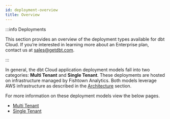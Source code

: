 ```yaml
---
id: deployment-overview
title: Overview
---
```


:::info Deployments

This section provides an overview of the deployment types available for dbt Cloud.
If you’re interested in learning more about an Enterprise plan, contact us at sales@getdbt.com.

:::

In general, the dbt Cloud application deployment models fall into two categories: **Multi Tenant** and **Single Tenant**. These deployments are hosted on infrastructure managed by Fishtown Analytics. Both models leverage AWS infrastructure as described in the [Architecture](deployment-architecture) section.

For more information on these deployment models view the below pages.

- [Multi Tenant](multi-tenant-deployment)
- [Single Tenant](single-tenant-deployment)
